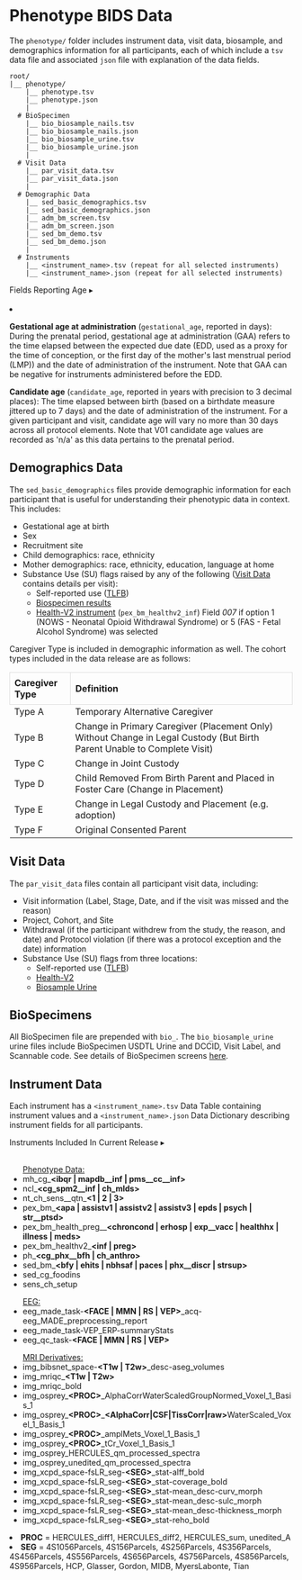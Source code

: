 # Phenotype BIDS Data
The `phenotype/` folder includes instrument data, visit data, biosample, and demographics information for all participants, each of which include a `tsv` data file and associated `json` file with explanation of the data fields. 
```
root/
|__ phenotype/
    |__ phenotype.tsv
    |__ phenotype.json
    |
  # BioSpecimen
    |__ bio_biosample_nails.tsv
    |__ bio_biosample_nails.json
    |__ bio_biosample_urine.tsv
    |__ bio_biosample_urine.json
    |  
  # Visit Data
    |__ par_visit_data.tsv
    |__ par_visit_data.json
    |
  # Demographic Data
    |__ sed_basic_demographics.tsv
    |__ sed_basic_demographics.json
    |__ adm_bm_screen.tsv
    |__ adm_bm_screen.json
    |__ sed_bm_demo.tsv
    |__ sed_bm_demo.json
    |
  # Instruments
    |__ <instrument_name>.tsv (repeat for all selected instruments)
    |__ <instrument_name>.json (repeat for all selected instruments)
```

<p>
<div id="age" class="notification-banner" onclick="toggleCollapse(this)">
  <span class="emoji"><i class="fa-regular fa-lightbulb"></i></span>
  <span class="text">Fields Reporting Age</span>
  <span class="arrow">▸</span>
</div>
<div class="collapsible-content">
<br>
<li>
<p><b>Gestational age at administration</b> (<code>gestational_age</code>, reported in days): During the prenatal period, gestational age at administration (GAA) refers to the time elapsed between the expected due date (EDD, used as a proxy for the time of conception, or the first day of the mother's last menstrual period (LMP)) and the date of administration of the instrument. Note that GAA can be negative for instruments administered before the EDD.</p> 
<p><b>Candidate age</b> (<code>candidate_age</code>, reported in years with precision to 3 decimal places): The time elapsed between birth (based on a birthdate measure jittered up to 7 days) and the date of administration of the instrument. For a given participant and visit, candidate age will vary no more than 30 days across all protocol elements. Note that V01 candidate age values are recorded as 'n/a' as this data pertains to the prenatal period.</p>
</li>
</div>
</p>

## Demographics Data
<p style="margin: 0 0 5px;">The <code>sed_basic_demographics</code> files provide demographic information for each participant that is useful for understanding their phenotypic data in context. This includes:</p>
<ul>
<li>Gestational age at birth</li>
<li>Sex</li>
<li>Recruitment site</li>
<li>Child demographics: race, ethnicity</li>
<li>Mother demographics: race, ethnicity, education, language at home</li>
<li>Substance Use (SU) flags raised by any of the following (<a href="#visit-data">Visit Data</a> contains details per visit):
    <ul>
    <li>Self-reported use (<a href="../../measures/pregexp/substanceuse/#tlfb">TLFB</a>)</li>
    <li><a href="../../measures/biospec">Biospecimen results</a></li>
    <li><a href="../../measures/pregexp/preghealth/#instruments">Health-V2 instrument</a> (<code>pex_bm_healthv2_inf</code>) Field <em>007</em> if option 1 (NOWS - Neonatal Opioid Withdrawal Syndrome) or 5 (FAS - Fetal Alcohol Syndrome) was selected</li>
    </ul>
</li>
</ul>

Caregiver Type is included in demographic information as well. The cohort types included in the data release are as follows:
<table style="width: 100%; border-collapse: collapse; table-layout: fixed;">
  <thead>
    <tr>
      <th style="border: 1px solid #ddd; padding: 8px; text-align: left;">Caregiver Type</th>
      <th style="border: 1px solid #ddd; padding: 8px; text-align: left;">Definition</th>   
    </tr>
  </thead>
<tbody>
	<tr>
		<td>Type A</td>
		<td>Temporary Alternative Caregiver</td>
	</tr>
	<tr>
		<td>Type B</td>
		<td style="word-wrap: break-word; white-space: normal;">Change in Primary Caregiver (Placement Only) Without Change in Legal Custody (But Birth Parent Unable to Complete Visit)</td>
	</tr>
	<tr>
		<td>Type C</td>
		<td>Change in Joint Custody</td>
	</tr>
	<tr>
		<td>Type D</td>
		<td style="word-wrap: break-word; white-space: normal;">Child Removed From Birth Parent and Placed in Foster Care (Change in Placement)</td>
	</tr>
	<tr>
		<td>Type E</td>
		<td>Change in Legal Custody and Placement (e.g. adoption)</td>
	</tr>
	<tr>
		<td>Type F</td>
		<td>Original Consented Parent</td>
	</tr>            
</tbody>
</table>

## Visit Data
<p style="margin: 0 0 5px;">The <code>par_visit_data</code> files contain all participant visit data, including:</p>
<ul>
<li>Visit information (Label, Stage, Date, and if the visit was missed and the reason)</li>
<li>Project, Cohort, and Site</li>
<li>Withdrawal (if the participant withdrew from the study, the reason, and date) and Protocol violation (if there was a protocol exception and the date) information</li>
<li>Substance Use (SU) flags from three locations:
    <ul>
    <li>Self-reported use (<a href="../../measures/pregexp/substanceuse/#tlfb">TLFB</a>)</li>
    <li><a href="../../measures/pregexp/preghealth/#instrument-details">Health-V2</a></li>
    <li><a href="../../measures/biospec/#urine">Biosample Urine</a></li>
    </ul>
</li>
</ul>

## BioSpecimens
All BioSpecimen file are prepended with `bio_`. The `bio_biosample_urine` urine files include BioSpecimen USDTL Urine and DCCID, Visit Label, and Scannable code. See details of BioSpecimen screens [here](../measures/biospec.md).

## Instrument Data
Each instrument has a `<instrument_name>.tsv` Data Table containing instrument values and a `<instrument_name>.json` Data Dictionary describing instrument fields for all participants.
<p>
<div id="notification-banner" class="notification-banner" onclick="toggleCollapse(this)">
  <span class="emoji"><i class="fa-regular fa-lightbulb"></i></span>
  <span class="text">Instruments Included In Current Release</span>
  <span class="arrow">▸</span>
</div>
<div class="collapsible-content">
<br>
<ul>
<p style="margin-bottom: 0; padding-bottom: 0;"><u>Phenotype Data:</u></p>
<li>mh_cg_<b>&lt;ibqr | mapdb__inf | pms__cc__inf&gt;</b></li>
<li>ncl_<b>&lt;cg_spm2__inf | ch_mlds&gt;</b></li>
<li>nt_ch_sens__qtn_<b>&lt;1 | 2 | 3&gt;</b> </li>
<li>pex_bm_<b>&lt;apa | assistv1 | assistv2 | assistv3 | epds | psych | str__ptsd&gt;</b> </li>
<li>pex_bm_health_preg__<b>&lt;chroncond | erhosp | exp__vacc | healthhx | illness | meds&gt;</b></li>
<li>pex_bm_healthv2_<b>&lt;inf | preg&gt;</b></li>
<li>ph_<b>&lt;cg_phx__bfh | ch_anthro&gt;</b> </li>
<li>sed_bm_<b>&lt;bfy | ehits | nbhsaf | paces | phx__discr | strsup&gt;</b></li>
<li>sed_cg_foodins</li>
<li>sens_ch_setup</li>
</ul>

<ul>
<p style="margin-bottom: 0; padding-bottom: 0;"><u>EEG:</u></p>
<li>eeg_made_task-<b>&lt;FACE | MMN | RS | VEP&gt;</b>_acq-eeg_MADE_preprocessing_report  </li>
<li>eeg_made_task-VEP_ERP-summaryStats  </li>
<li>eeg_qc_task-<b>&lt;FACE | MMN | RS | VEP&gt;</b></li>
</ul>

<ul>
<p style="margin-bottom: 0; padding-bottom: 0;"><u>MRI Derivatives:</u></p>
<li>img_bibsnet_space-<b>&lt;T1w | T2w&gt;</b>_desc-aseg_volumes  </li>
<li>img_mriqc_<b>&lt;T1w | T2w&gt;</b>  </li>
<li>img_mriqc_bold  </li>
<li>img_osprey_<b>&lt;PROC&gt;</b>_AlphaCorrWaterScaledGroupNormed_Voxel_1_Basis_1  </li>
<li>img_osprey_<b>&lt;PROC&gt;</b>_<b>&lt;AlphaCorr|CSF|TissCorr|raw&gt;</b>WaterScaled_Voxel_1_Basis_1</li>
<li>img_osprey_<b>&lt;PROC&gt;</b>_amplMets_Voxel_1_Basis_1  </li>
<li>img_osprey_<b>&lt;PROC&gt;</b>_tCr_Voxel_1_Basis_1  </li>
<li>img_osprey_HERCULES_qm_processed_spectra</li>
<li>img_osprey_unedited_qm_processed_spectra</li>
<li>img_xcpd_space-fsLR_seg-<b>&lt;SEG&gt;</b>_stat-alff_bold  </li>
<li>img_xcpd_space-fsLR_seg-<b>&lt;SEG&gt;</b>_stat-coverage_bold  </li>
<li>img_xcpd_space-fsLR_seg-<b>&lt;SEG&gt;</b>_stat-mean_desc-curv_morph  </li>
<li>img_xcpd_space-fsLR_seg-<b>&lt;SEG&gt;</b>_stat-mean_desc-sulc_morph  </li>
<li>img_xcpd_space-fsLR_seg-<b>&lt;SEG&gt;</b>_stat-mean_desc-thickness_morph  </li>
<li>img_xcpd_space-fsLR_seg-<b>&lt;SEG&gt;</b>_stat-reho_bold  </li>
</ul>
<li><b>PROC</b> = HERCULES_diff1, HERCULES_diff2, HERCULES_sum, unedited_A</li>
<li><b>SEG</b> = 4S1056Parcels, 4S156Parcels, 4S256Parcels, 4S356Parcels, 4S456Parcels, 4S556Parcels, 4S656Parcels, 4S756Parcels, 4S856Parcels, 4S956Parcels, HCP, Glasser, Gordon, MIDB, MyersLabonte, Tian</li>
<br>
</div>
</p>